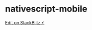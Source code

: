 # nativescript-mobile

[Edit on StackBlitz ⚡️](https://stackblitz.com/edit/nativescript-stackblitz-templates-3b48tc)